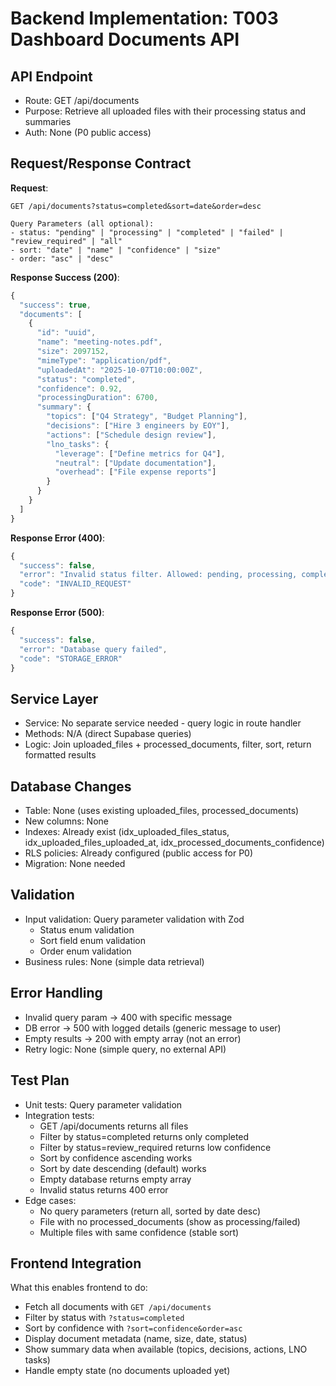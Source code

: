 # Backend Implementation: T003 Dashboard Documents API

## API Endpoint
- Route: GET /api/documents
- Purpose: Retrieve all uploaded files with their processing status and summaries
- Auth: None (P0 public access)

## Request/Response Contract

**Request**:
```
GET /api/documents?status=completed&sort=date&order=desc

Query Parameters (all optional):
- status: "pending" | "processing" | "completed" | "failed" | "review_required" | "all"
- sort: "date" | "name" | "confidence" | "size"
- order: "asc" | "desc"
```

**Response Success (200)**:
```typescript
{
  "success": true,
  "documents": [
    {
      "id": "uuid",
      "name": "meeting-notes.pdf",
      "size": 2097152,
      "mimeType": "application/pdf",
      "uploadedAt": "2025-10-07T10:00:00Z",
      "status": "completed",
      "confidence": 0.92,
      "processingDuration": 6700,
      "summary": {
        "topics": ["Q4 Strategy", "Budget Planning"],
        "decisions": ["Hire 3 engineers by EOY"],
        "actions": ["Schedule design review"],
        "lno_tasks": {
          "leverage": ["Define metrics for Q4"],
          "neutral": ["Update documentation"],
          "overhead": ["File expense reports"]
        }
      }
    }
  ]
}
```

**Response Error (400)**:
```typescript
{
  "success": false,
  "error": "Invalid status filter. Allowed: pending, processing, completed, failed, review_required, all",
  "code": "INVALID_REQUEST"
}
```

**Response Error (500)**:
```typescript
{
  "success": false,
  "error": "Database query failed",
  "code": "STORAGE_ERROR"
}
```

## Service Layer
- Service: No separate service needed - query logic in route handler
- Methods: N/A (direct Supabase queries)
- Logic: Join uploaded_files + processed_documents, filter, sort, return formatted results

## Database Changes
- Table: None (uses existing uploaded_files, processed_documents)
- New columns: None
- Indexes: Already exist (idx_uploaded_files_status, idx_uploaded_files_uploaded_at, idx_processed_documents_confidence)
- RLS policies: Already configured (public access for P0)
- Migration: None needed

## Validation
- Input validation: Query parameter validation with Zod
  - Status enum validation
  - Sort field enum validation
  - Order enum validation
- Business rules: None (simple data retrieval)

## Error Handling
- Invalid query param → 400 with specific message
- DB error → 500 with logged details (generic message to user)
- Empty results → 200 with empty array (not an error)
- Retry logic: None (simple query, no external API)

## Test Plan
- Unit tests: Query parameter validation
- Integration tests:
  - GET /api/documents returns all files
  - Filter by status=completed returns only completed
  - Filter by status=review_required returns low confidence
  - Sort by confidence ascending works
  - Sort by date descending (default) works
  - Empty database returns empty array
  - Invalid status returns 400 error
- Edge cases:
  - No query parameters (return all, sorted by date desc)
  - File with no processed_documents (show as processing/failed)
  - Multiple files with same confidence (stable sort)

## Frontend Integration
What this enables frontend to do:
- Fetch all documents with `GET /api/documents`
- Filter by status with `?status=completed`
- Sort by confidence with `?sort=confidence&order=asc`
- Display document metadata (name, size, date, status)
- Show summary data when available (topics, decisions, actions, LNO tasks)
- Handle empty state (no documents uploaded yet)
